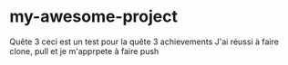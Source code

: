 # my-awesome-project
Quête 3
ceci est un test pour la quête 3
achievements
J'ai réussi à faire clone, pull et je m'apprpete à faire push

